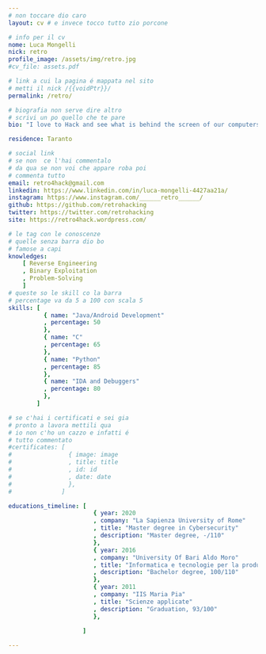 ```yaml
---
# non toccare dio caro
layout: cv # e invece tocco tutto zio porcone

# info per il cv 
nome: Luca Mongelli
nick: retro
profile_image: /assets/img/retro.jpg
#cv_file: assets.pdf

# link a cui la pagina é mappata nel sito
# metti il nick /{{voidPtr}}/
permalink: /retro/

# biografia non serve dire altro
# scrivi un po quello che te pare
bio: "I love to Hack and see what is behind the screen of our computers"

residence: Taranto

# social link 
# se non  ce l'hai commentalo
# da qua se non voi che appare roba poi 
# commenta tutto
email: retro4hack@gmail.com
linkedin: https://www.linkedin.com/in/luca-mongelli-4427aa21a/
instagram: https://www.instagram.com/______retro______/
github: https://github.com/retrohacking
twitter: https://twitter.com/retrohacking
site: https://retro4hack.wordpress.com/

# le tag con le conoscenze
# quelle senza barra dio bo
# famose a capi
knowledges:
    [ Reverse Engineering
    , Binary Exploitation
    , Problem-Solving
    ]
# queste so le skill co la barra
# percentage va da 5 a 100 con scala 5
skills: [
          { name: "Java/Android Development"
          , percentage: 50 
          },
          { name: "C"
          , percentage: 65
          },
          { name: "Python"
          , percentage: 85
          },
          { name: "IDA and Debuggers"
          , percentage: 80
          },
        ]

# se c'hai i certificati e sei gia 
# pronto a lavora mettili qua
# io non c'ho un cazzo e infatti é 
# tutto commentato
#certificates: [
#                { image: image
#                , title: title
#                , id: id
#                , date: date
#                },
#              ]

educations_timeline: [
                        { year: 2020
                        , company: "La Sapienza University of Rome"
                        , title: "Master degree in Cybersecurity" 
                        , description: "Master degree, -/110"
                        },
                        { year: 2016
                        , company: "University Of Bari Aldo Moro"
                        , title: "Informatica e tecnologie per la produzione del software"
                        , description: "Bachelor degree, 100/110"
                        },
                        { year: 2011
                        , company: "IIS Maria Pia"
                        , title: "Scienze applicate"
                        , description: "Graduation, 93/100"
                        },
                        
                     ]

---
```


